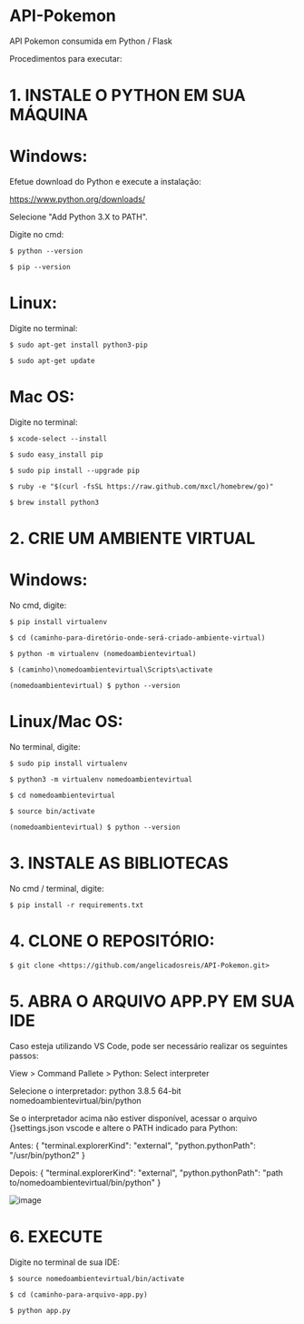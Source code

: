 # API-Pokemon
API Pokemon consumida em Python / Flask

Procedimentos para executar:


# 1. INSTALE O PYTHON EM SUA MÁQUINA

# Windows: 

Efetue download do Python e execute a instalação:

https://www.python.org/downloads/

Selecione "Add Python 3.X to PATH".

Digite no cmd:

`$ python --version`

`$ pip --version`

# Linux:

Digite no terminal:

`$ sudo apt-get install python3-pip`

`$ sudo apt-get update`

# Mac OS:

Digite no terminal:

`$ xcode-select --install`

`$ sudo easy_install pip`

`$ sudo pip install --upgrade pip`

`$ ruby -e "$(curl -fsSL https://raw.github.com/mxcl/homebrew/go)"`

`$ brew install python3`



# 2. CRIE UM AMBIENTE VIRTUAL

# Windows:

No cmd, digite:

`$ pip install virtualenv`

`$ cd (caminho-para-diretório-onde-será-criado-ambiente-virtual)`
    
`$ python -m virtualenv (nomedoambientevirtual)`
    
`$ (caminho)\nomedoambientevirtual\Scripts\activate`

`(nomedoambientevirtual) $ python --version`

# Linux/Mac OS:

No terminal, digite:

`$ sudo pip install virtualenv`

`$ python3 -m virtualenv nomedoambientevirtual`
    
`$ cd nomedoambientevirtual`
    
`$ source bin/activate`

`(nomedoambientevirtual) $ python --version`



# 3. INSTALE AS BIBLIOTECAS

No cmd / terminal, digite:

`$ pip install -r requirements.txt`



# 4. CLONE O REPOSITÓRIO:

`$ git clone <https://github.com/angelicadosreis/API-Pokemon.git>`



# 5. ABRA O ARQUIVO APP.PY EM SUA IDE


Caso esteja utilizando VS Code, pode ser necessário realizar os seguintes passos:

View > Command Pallete > Python: Select interpreter

Selecione o interpretador: 
python 3.8.5 64-bit 
nomedoambientevirtual/bin/python

Se o interpretador acima não estiver disponível, acessar o arquivo {}settings.json vscode e altere o PATH indicado para Python:

Antes:
{
    "terminal.explorerKind": "external",
    "python.pythonPath": "/usr/bin/python2"
}


Depois:
{
    "terminal.explorerKind": "external",
    "python.pythonPath": "path to/nomedoambientevirtual/bin/python"
}


![image](https://user-images.githubusercontent.com/52806659/106597480-3e6dfe00-6535-11eb-82e9-b718bfe50ad0.png)

# 6. EXECUTE

Digite no terminal de sua IDE:

`$ source nomedoambientevirtual/bin/activate`
    
`$ cd (caminho-para-arquivo-app.py)`
    
`$ python app.py`

